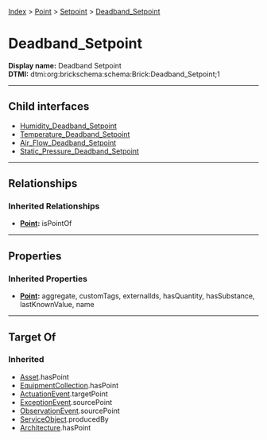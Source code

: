 [Index](../../../index.md) > [Point](../../Point.md) > [Setpoint](../Setpoint.md) > [Deadband_Setpoint](#)
# Deadband_Setpoint

**Display name:** Deadband Setpoint<br />
**DTMI:** dtmi:org:brickschema:schema:Brick:Deadband_Setpoint;1

---

## Child interfaces
* [Humidity_Deadband_Setpoint](Humidity_Deadband_Setpoint.md)
* [Temperature_Deadband_Setpoint](../Temperature_Setpoint/Temperature_Deadband_Setpoint/Temperature_Deadband_Setpoint.md)
* [Air_Flow_Deadband_Setpoint](../Flow_Setpoint/Air_Flow_Setpoint/Air_Flow_Deadband_Setpoint/Air_Flow_Deadband_Setpoint.md)
* [Static_Pressure_Deadband_Setpoint](../Pressure_Setpoint/Static_Pressure_Setpoint/Static_Pressure_Deadband_Setpoint/Static_Pressure_Deadband_Setpoint.md)

---

## Relationships

### Inherited Relationships
* **[Point](../../Point.md):** isPointOf

---

## Properties

### Inherited Properties
* **[Point](../../Point.md):** aggregate, customTags, externalIds, hasQuantity, hasSubstance, lastKnownValue, name

---

## Target Of
### Inherited
* [Asset](../../../Asset/Asset.md).hasPoint
* [EquipmentCollection](../../../Collection/EquipmentCollection.md).hasPoint
* [ActuationEvent](../../../Event/PointEvent/ActuationEvent.md).targetPoint
* [ExceptionEvent](../../../Event/PointEvent/ExceptionEvent.md).sourcePoint
* [ObservationEvent](../../../Event/PointEvent/ObservationEvent.md).sourcePoint
* [ServiceObject](../../../Information/ServiceObject/ServiceObject.md).producedBy
* [Architecture](../../../Space/Architecture/Architecture.md).hasPoint

